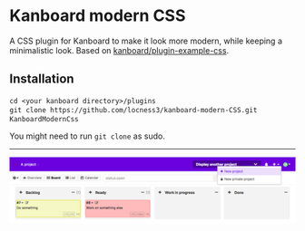# Kanboard modern CSS
A CSS plugin for Kanboard to make it look more modern, while keeping a minimalistic look.
Based on [kanboard/plugin-example-css](https://github.com/kanboard/plugin-example-css).

## Installation
```
cd <your kanboard directory>/plugins
git clone https://github.com/locness3/kanboard-modern-CSS.git KanboardModernCss
```
You might need to run `git clone` as sudo.

---
![Plugin screenshot](/screenshots/main.png)
